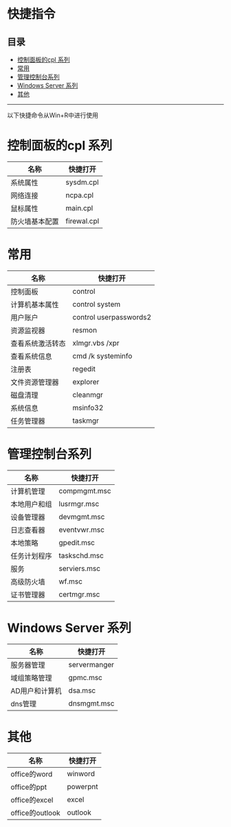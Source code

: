 # 快捷指令

## 目录

-   [控制面板的cpl 系列](#控制面板的cpl-系列)
-   [常用](#常用)
-   [管理控制台系列](#管理控制台系列)
-   [Windows Server 系列](#Windows-Server-系列)
-   [其他](#其他)

***

以下快捷命令从Win+R中进行使用

# 控制面板的cpl 系列

| 名称      | 快捷打开        |
| ------- | ----------- |
| 系统属性    | sysdm.cpl   |
| 网络连接    | ncpa.cpl    |
| 鼠标属性    | main.cpl    |
| 防火墙基本配置 | firewal.cpl |

# 常用

| 名称       | 快捷打开                   |
| -------- | ---------------------- |
| 控制面板     | control                |
| 计算机基本属性  | control system         |
| 用户账户     | control userpasswords2 |
| 资源监视器    | resmon                 |
| 查看系统激活转态 | xlmgr.vbs /xpr         |
| 查看系统信息   | cmd /k systeminfo      |
| 注册表      | regedit                |
| 文件资源管理器  | explorer               |
| 磁盘清理     | cleanmgr               |
| 系统信息     | msinfo32               |
| 任务管理器    | taskmgr                |

# 管理控制台系列

| 名称     | 快捷打开         |
| ------ | ------------ |
| 计算机管理  | compmgmt.msc |
| 本地用户和组 | lusrmgr.msc  |
| 设备管理器  | devmgmt.msc  |
| 日志查看器  | eventvwr.msc |
| 本地策略   | gpedit.msc   |
| 任务计划程序 | taskschd.msc |
| 服务     | serviers.msc |
| 高级防火墙  | wf.msc       |
| 证书管理器  | certmgr.msc  |

# Windows Server 系列

| 名称       | 快捷打开         |
| -------- | ------------ |
| 服务器管理    | servermanger |
| 域组策略管理   | gpmc.msc     |
| AD用户和计算机 | dsa.msc      |
| dns管理    | dnsmgmt.msc  |

# 其他

| 名称             | 快捷打开     |
| -------------- | -------- |
| office的word    | winword  |
| office的ppt     | powerpnt |
| office的excel   | excel    |
| office的outlook | outlook  |
